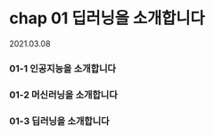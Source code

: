 # chap 01 딥러닝을 소개합니다

2021.03.08



### 01-1 인공지능을 소개합니다

### 01-2 머신러닝을 소개합니다

### 01-3 딥러닝을 소개합니다
